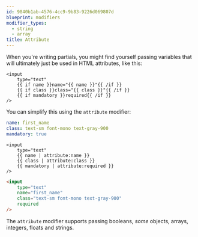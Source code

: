 ```yaml
---
id: 9840b1ab-4576-4cc9-9b83-9226d069807d
blueprint: modifiers
modifier_types:
  - string
  - array
title: Attribute
---
```


When you're writing partials, you might find yourself passing variables that will ultimately just be used in HTML attributes, like this:

```antlers
<input
    type="text"
    {{ if name }}name="{{ name }}"{{ /if }}
    {{ if class }}class="{{ class }}"{{ /if }}
    {{ if mandatory }}required{{ /if }}
/>
```

You can simplify this using the `attribute` modifier:

```yaml
name: first_name
class: text-sm font-mono text-gray-900
mandatory: true
```

```antlers
<input
    type="text"
    {{ name | attribute:name }}
    {{ class | attribute:class }}
    {{ mandatory | attribute:required }}
/>
```

```html
<input
    type="text"
    name="first_name"
    class="text-sm font-mono text-gray-900"
    required
/>
```

The `attribute` modifier supports passing booleans, *some* objects, arrays, integers, floats and strings.
